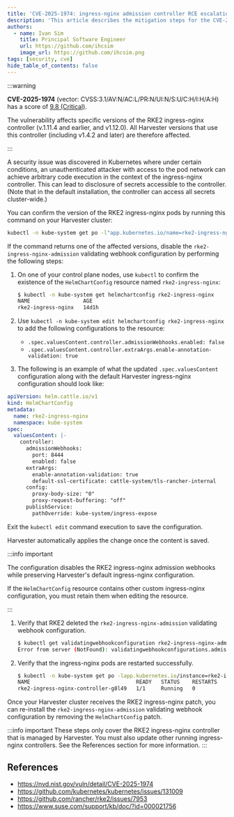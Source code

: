 ```yaml
---
title: 'CVE-2025-1974: ingress-nginx admission controller RCE escalation'
description: 'This article describes the mitigation steps for the CVE-2025-1974 vulnerability in Harvester.'
authors:
  - name: Ivan Sim
    title: Principal Software Engineer
    url: https://github.com/ihcsim
    image_url: https://github.com/ihcsim.png
tags: [security, cve]
hide_table_of_contents: false
---
```


:::warning

**CVE-2025-1974** (vector: CVSS:3.1/AV:N/AC:L/PR:N/UI:N/S:U/C:H/I:H/A:H) has a score of [9.8 (Critical)](https://www.first.org/cvss/calculator/3-1#CVSS:3.1/AV:N/AC:L/PR:N/UI:N/S:U/C:H/I:H/A:H).

The vulnerability affects specific versions of the RKE2 ingress-nginx controller (v.1.11.4 and earlier, and v1.12.0). All Harvester versions that use this controller (including v1.4.2 and later) are therefore affected.

:::

A security issue was discovered in Kubernetes where under certain conditions, an unauthenticated attacker with access to the pod network can achieve arbitrary code execution in the context of the ingress-nginx controller. This can lead to disclosure of secrets accessible to the controller. (Note that in the default installation, the controller can access all secrets cluster-wide.)

You can confirm the version of the RKE2 ingress-nginx pods by running this command on your Harvester cluster:

```sh
kubectl -n kube-system get po -l"app.kubernetes.io/name=rke2-ingress-nginx" -ojsonpath='{.items[].spec.containers[].image}'
```

If the command returns one of the affected versions, disable the `rke2-ingress-nginx-admission` validating webhook configuration by performing the following steps:

1. On one of your control plane nodes, use `kubectl` to confirm the existence of the `HelmChartConfig` resource named `rke2-ingress-nginx`:

   ```sh
   $ kubectl -n kube-system get helmchartconfig rke2-ingress-nginx
   NAME                 AGE
   rke2-ingress-nginx   14d1h
   ```

1. Use `kubectl -n kube-system edit helmchartconfig rke2-ingress-nginx` to add the following configurations to the resource:

    * `.spec.valuesContent.controller.admissionWebhooks.enabled: false`
    * `.spec.valuesContent.controller.extraArgs.enable-annotation-validation: true`

1. The following is an example of what the updated `.spec.valuesContent` configuration along with the default Harvester ingress-nginx configuration should look like:

  ```yaml
  apiVersion: helm.cattle.io/v1
  kind: HelmChartConfig
  metadata:
    name: rke2-ingress-nginx
    namespace: kube-system
  spec:
    valuesContent: |-
      controller:
        admissionWebhooks:
          port: 8444
          enabled: false
        extraArgs:
          enable-annotation-validation: true
          default-ssl-certificate: cattle-system/tls-rancher-internal
        config:
          proxy-body-size: "0"
          proxy-request-buffering: "off"
        publishService:
          pathOverride: kube-system/ingress-expose
  ```

   Exit the `kubectl edit` command execution to save the configuration. 

   Harvester automatically applies the change once the content is saved.

 :::info important

   The configuration disables the RKE2 ingress-nginx admission webhooks while preserving Harvester's default ingress-nginx configuration.

   If the `HelmChartConfig` resource contains other custom ingress-nginx configuration, you must retain them when editing the resource.

 :::

1. Verify that RKE2 deleted the `rke2-ingress-nginx-admission` validating webhook configuration.

   ```sh
   $ kubectl get validatingwebhookconfiguration rke2-ingress-nginx-admission
   Error from server (NotFound): validatingwebhookconfigurations.admissionregistration.k8s.io "rke2-ingress-nginx-admission" not found
   ```

1. Verify that the ingress-nginx pods are restarted successfully.

   ```sh
   $ kubectl -n kube-system get po -lapp.kubernetes.io/instance=rke2-ingress-nginx
   NAME                                  READY   STATUS    RESTARTS   AGE
   rke2-ingress-nginx-controller-g8l49   1/1     Running   0          5s
   ```

Once your Harvester cluster receives the RKE2 ingress-nginx patch, you can re-install the `rke2-ingress-nginx-admission` validating webhook configuration by removing the `HelmChartConfig` patch.

:::info important
These steps only cover the RKE2 ingress-nginx controller that is managed by Harvester. You must also update other running ingress-nginx controllers. See the References section for more information.
:::

## References

- https://nvd.nist.gov/vuln/detail/CVE-2025-1974
- https://github.com/kubernetes/kubernetes/issues/131009
- https://github.com/rancher/rke2/issues/7953
- https://www.suse.com/support/kb/doc/?id=000021756
